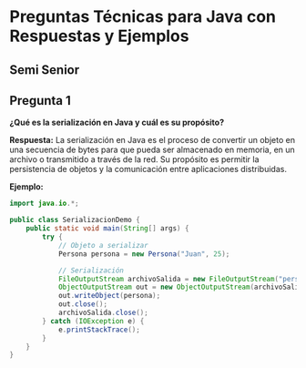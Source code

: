 # Preguntas Técnicas para Java con Respuestas y Ejemplos

## Semi Senior

## Pregunta 1
**¿Qué es la serialización en Java y cuál es su propósito?**

**Respuesta:**
La serialización en Java es el proceso de convertir un objeto en una secuencia de bytes para que pueda ser almacenado en memoria, en un archivo o transmitido a través de la red. Su propósito es permitir la persistencia de objetos y la comunicación entre aplicaciones distribuidas.

**Ejemplo:**
```java
import java.io.*;

public class SerializacionDemo {
    public static void main(String[] args) {
        try {
            // Objeto a serializar
            Persona persona = new Persona("Juan", 25);

            // Serialización
            FileOutputStream archivoSalida = new FileOutputStream("persona.ser");
            ObjectOutputStream out = new ObjectOutputStream(archivoSalida);
            out.writeObject(persona);
            out.close();
            archivoSalida.close();
        } catch (IOException e) {
            e.printStackTrace();
        }
    }
}
